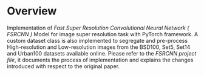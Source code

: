 # Overview
Implementation of _Fast Super Resolution Convolutional Neural Network ( FSRCNN )_ Model for image super resolution task with PyTorch framework. A custom dataset class is also implemented to segregate and pre-process High-resolution and Low-resolution images from the BSD100, Set5, Set14 and Urban100 datasets available online. Please refer to the _FSRCNN project file_, it documents the process of implementation and explains the changes introduced with respect to the original paper.
